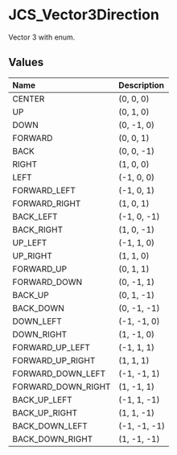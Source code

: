 # JCS_Vector3Direction

Vector 3 with enum.

## Values

| Name               | Description  |
|:-------------------|:-------------|
| CENTER             | (0, 0, 0)    |
| UP                 | (0, 1, 0)    |
| DOWN               | (0, -1, 0)   |
| FORWARD            | (0, 0, 1)    |
| BACK               | (0, 0, -1)   |
| RIGHT              | (1, 0, 0)    |
| LEFT               | (-1, 0, 0)   |
| FORWARD_LEFT       | (-1, 0, 1)   |
| FORWARD_RIGHT      | (1, 0, 1)    |
| BACK_LEFT          | (-1, 0, -1)  |
| BACK_RIGHT         | (1, 0, -1)   |
| UP_LEFT            | (-1, 1, 0)   |
| UP_RIGHT           | (1, 1, 0)    |
| FORWARD_UP         | (0, 1, 1)    |
| FORWARD_DOWN       | (0, -1, 1)   |
| BACK_UP            | (0, 1, -1)   |
| BACK_DOWN          | (0, -1, -1)  |
| DOWN_LEFT          | (-1, -1, 0)  |
| DOWN_RIGHT         | (1, -1, 0)   |
| FORWARD_UP_LEFT    | (-1, 1, 1)   |
| FORWARD_UP_RIGHT   | (1, 1, 1)    |
| FORWARD_DOWN_LEFT  | (-1, -1, 1)  |
| FORWARD_DOWN_RIGHT | (1, -1, 1)   |
| BACK_UP_LEFT       | (-1, 1, -1)  |
| BACK_UP_RIGHT      | (1, 1, -1)   |
| BACK_DOWN_LEFT     | (-1, -1, -1) |
| BACK_DOWN_RIGHT    | (1, -1, -1)  |
